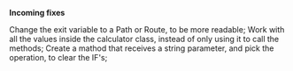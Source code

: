 **Incoming fixes**

Change the exit variable to a Path or Route, to be more readable;
Work with all the values inside the calculator class, instead of only using it to call the methods;
Create a mathod that receives a string parameter, and pick the operation, to clear the IF's;

